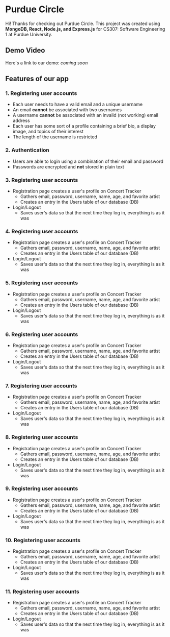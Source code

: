 # Purdue Circle
Hi! Thanks for checking out Purdue Circle. This project was created using **MongoDB, React, Node.js, and Express.js** for CS307: Software Engineering 1 at Purdue University.


## Demo Video
Here's a link to our demo: *coming soon*


## Features of our app
### 1. Registering user accounts
- Each user needs to have a valid email and a unique username
- An email **cannot** be associated with two usernames
- A username **cannot** be associated with an invalid (not working) email address
- Each user has some sort of a profile containing a brief bio, a display image, and topics of their interest
- The length of the username is restricted

### 2. Authentication
- Users are able to login using a combination of their email and password
- Passwords are encrypted and **not** stored in plain text

### 3. Registering user accounts
- Registration page creates a user's profile on Concert Tracker
  - Gathers email, password, username, name, age, and favorite artist
  - Creates an entry in the Users table of our database (DB)
- Login/Logout
  - Saves user's data so that the next time they log in, everything is as it was

### 4. Registering user accounts
- Registration page creates a user's profile on Concert Tracker
  - Gathers email, password, username, name, age, and favorite artist
  - Creates an entry in the Users table of our database (DB)
- Login/Logout
  - Saves user's data so that the next time they log in, everything is as it was

### 5. Registering user accounts
- Registration page creates a user's profile on Concert Tracker
  - Gathers email, password, username, name, age, and favorite artist
  - Creates an entry in the Users table of our database (DB)
- Login/Logout
  - Saves user's data so that the next time they log in, everything is as it was

### 6. Registering user accounts
- Registration page creates a user's profile on Concert Tracker
  - Gathers email, password, username, name, age, and favorite artist
  - Creates an entry in the Users table of our database (DB)
- Login/Logout
  - Saves user's data so that the next time they log in, everything is as it was

### 7. Registering user accounts
- Registration page creates a user's profile on Concert Tracker
  - Gathers email, password, username, name, age, and favorite artist
  - Creates an entry in the Users table of our database (DB)
- Login/Logout
  - Saves user's data so that the next time they log in, everything is as it was

### 8. Registering user accounts
- Registration page creates a user's profile on Concert Tracker
  - Gathers email, password, username, name, age, and favorite artist
  - Creates an entry in the Users table of our database (DB)
- Login/Logout
  - Saves user's data so that the next time they log in, everything is as it was

### 9. Registering user accounts
- Registration page creates a user's profile on Concert Tracker
  - Gathers email, password, username, name, age, and favorite artist
  - Creates an entry in the Users table of our database (DB)
- Login/Logout
  - Saves user's data so that the next time they log in, everything is as it was

### 10. Registering user accounts
- Registration page creates a user's profile on Concert Tracker
  - Gathers email, password, username, name, age, and favorite artist
  - Creates an entry in the Users table of our database (DB)
- Login/Logout
  - Saves user's data so that the next time they log in, everything is as it was

### 11. Registering user accounts
- Registration page creates a user's profile on Concert Tracker
  - Gathers email, password, username, name, age, and favorite artist
  - Creates an entry in the Users table of our database (DB)
- Login/Logout
  - Saves user's data so that the next time they log in, everything is as it was
